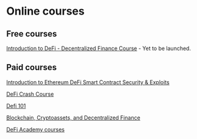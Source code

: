 Online courses
===============

Free courses
--------

[Introduction to DeFi - Decentralized Finance Course](https://academy.101blockchains.com/courses/defi-course) - Yet to be launched.

[]()




Paid courses
--------

[Introduction to Ethereum DeFi Smart Contract Security & Exploits](https://www.coursera.org/projects/ethereum-smart-contract-security-exploits?action=enroll)

[DeFi Crash Course](https://courses.blockgeeks.com/course/defi-crash-course/)

[Defi 101](https://academy.ivanontech.com/course-curriculum-defi-101)

[Blockchain, Cryptoassets, and Decentralized Finance](https://www.coursera.org/learn/blockchain-crypto-decentralized-finance)

[DeFi Academy courses](https://www.defi-academy.com/collections)

[]()